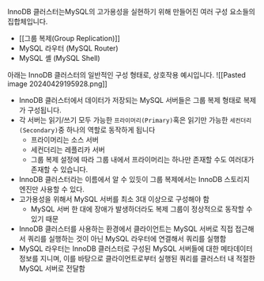 
InnoDB 클러스터는MySQL의 고가용성을 실현하기 위해 만들어진 여러 구성 요소들의 집합체입니다. 
- [[그룹 복제(Group Replication)]]
- MySQL 라우터 (MySQL Router)
- MySQL 셸 (MySQL Shell)

아래는 InnoDB 클러스터의 일반적인 구성 형태로, 상호작용 예시입니다.
![[Pasted image 20240429195928.png]]

- InnoDB 클러스터에서 데이터가 저장되는 MySQL 서버들은 그룹 복제 형태로 복제가 구성됩니다. 
- 각 서버는 읽기/쓰기 모두 가능한 `프라이머리(Primary)`혹은 읽기만 가능한 `세컨더리(Secondary)`중 하나의 역할로 동작하게 됩니다
	- 프라이머리는 소스 서버
	- 세컨더리는 레플리카 서버
	- 그룹 복제 설정에 따라 그룹 내에서 프라이머리는 하나만 존재할 수도 여러대가 존재할 수 있습니다. 
- InnoDB 클러스터라는 이름에서 알 수 있듯이 그룹 복제에서는 InnoDB 스토리지 엔진만 사용할 수 있다. 
- 고가용성을 위해서 MySQL 서버를 최소 3대 이상으로 구성해야 함
	- MySQL 서버 한 대에 장애가 발생하더라도 복제 그룹이 정상적으로 동작할 수 있기 때문
- InnoDB 클러스터를 사용하는 환경에서 클라이언트는 MySQL 서버로 직접 접근해서 쿼리를 실행하는 것이 아닌 MySQL 라우터에 연결해서 쿼리를 실행함
- MySQL 라우터는 InnoDB 클러스터로 구성된 MySQL 서버들에 대한 메타데이터 정보를 지니며, 이를 바탕으로 클라이언트로부터 실행된 쿼리를 클러스터 내 적절한 MySQL 서버로 전달함